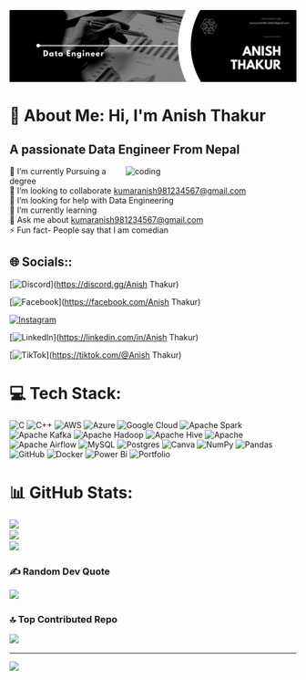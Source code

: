 ![logo](https://github.com/AnishThakur22/Anish/blob/main/Untitled%20design%20(1).png)
 # 💫 About Me: Hi, I'm Anish Thakur

   <h2>A passionate Data Engineer From Nepal</h2>
   <img align="right" alt="coding" width="300" src="https://user-images.githubusercontent.com/55389276/140866485-8fb1c876-9a8f-4d6a-98dc-08c4981eaf70.gif">

🔭 I’m currently Pursuing a degree <br>👯 I’m looking to collaborate kumaranish981234567@gmail.com <br>🤝 I’m looking for help with Data Engineering <br>🌱 I’m currently learning<br>💬 Ask me about kumaranish981234567@gmail.com <br>⚡ Fun fact- People say that I am comedian 

## 🌐 Socials::
[![Discord](https://img.shields.io/badge/Discord-%237289DA.svg?logo=discord&logoColor=white)](https://discord.gg/Anish Thakur)

[![Facebook](https://img.shields.io/badge/Facebook-%231877F2.svg?logo=Facebook&logoColor=white)](https://facebook.com/Anish Thakur)

[![Instagram](https://img.shields.io/badge/Instagram-%23E4405F.svg?logo=Instagram&logoColor=white)](https://instagram.com/the_anish_01)

[![LinkedIn](https://img.shields.io/badge/LinkedIn-%230077B5.svg?logo=linkedin&logoColor=white)](https://linkedin.com/in/Anish Thakur)

[![TikTok](https://img.shields.io/badge/TikTok-%23000000.svg?logo=TikTok&logoColor=white)](https://tiktok.com/@Anish Thakur) 

# 💻 Tech Stack:
![C](https://img.shields.io/badge/c-%2300599C.svg?style=for-the-badge&logo=c&logoColor=white) ![C++](https://img.shields.io/badge/c++-%2300599C.svg?style=for-the-badge&logo=c%2B%2B&logoColor=white) ![AWS](https://img.shields.io/badge/AWS-%23FF9900.svg?style=for-the-badge&logo=amazon-aws&logoColor=white) ![Azure](https://img.shields.io/badge/azure-%230072C6.svg?style=for-the-badge&logo=microsoftazure&logoColor=white) ![Google Cloud](https://img.shields.io/badge/GoogleCloud-%234285F4.svg?style=for-the-badge&logo=google-cloud&logoColor=white) ![Apache Spark](https://img.shields.io/badge/Apache%20Spark-FDEE21?style=for-the-badge&logo=apachespark&logoColor=black) ![Apache Kafka](https://img.shields.io/badge/Apache%20Kafka-000?style=for-the-badge&logo=apachekafka) ![Apache Hadoop](https://img.shields.io/badge/Apache%20Hadoop-66CCFF?style=for-the-badge&logo=apachehadoop&logoColor=black) ![Apache Hive](https://img.shields.io/badge/Apache%20Hive-FDEE21?style=for-the-badge&logo=apachehive&logoColor=black) ![Apache](https://img.shields.io/badge/apache-%23D42029.svg?style=for-the-badge&logo=apache&logoColor=white) ![Apache Airflow](https://img.shields.io/badge/Apache%20Airflow-017CEE?style=for-the-badge&logo=Apache%20Airflow&logoColor=white) ![MySQL](https://img.shields.io/badge/mysql-4479A1.svg?style=for-the-badge&logo=mysql&logoColor=white) ![Postgres](https://img.shields.io/badge/postgres-%23316192.svg?style=for-the-badge&logo=postgresql&logoColor=white) ![Canva](https://img.shields.io/badge/Canva-%2300C4CC.svg?style=for-the-badge&logo=Canva&logoColor=white) ![NumPy](https://img.shields.io/badge/numpy-%23013243.svg?style=for-the-badge&logo=numpy&logoColor=white) ![Pandas](https://img.shields.io/badge/pandas-%23150458.svg?style=for-the-badge&logo=pandas&logoColor=white) ![GitHub](https://img.shields.io/badge/github-%23121011.svg?style=for-the-badge&logo=github&logoColor=white) ![Docker](https://img.shields.io/badge/docker-%230db7ed.svg?style=for-the-badge&logo=docker&logoColor=white) ![Power Bi](https://img.shields.io/badge/power_bi-F2C811?style=for-the-badge&logo=powerbi&logoColor=black) ![Portfolio](https://img.shields.io/badge/Portfolio-%23000000.svg?style=for-the-badge&logo=firefox&logoColor=#FF7139)
# 📊 GitHub Stats:
![](https://github-readme-stats.vercel.app/api?username=AnishTHakur22&theme=radical&hide_border=false&include_all_commits=false&count_private=false)<br/>
![](https://github-readme-streak-stats.herokuapp.com/?user=AnishTHakur22&theme=radical&hide_border=false)<br/>
![](https://github-readme-stats.vercel.app/api/top-langs/?username=AnishTHakur22&theme=radical&hide_border=false&include_all_commits=false&count_private=false&layout=compact)

### ✍️ Random Dev Quote
![](https://quotes-github-readme.vercel.app/api?type=horizontal&theme=radical)

### 🔝 Top Contributed Repo
![](https://github-contributor-stats.vercel.app/api?username=AnishTHakur22&limit=5&theme=dark&combine_all_yearly_contributions=true)

---
[![](https://visitcount.itsvg.in/api?id=AnishTHakur22&icon=0&color=0)](https://visitcount.itsvg.in)

<!-- Proudly created with GPRM ( https://gprm.itsvg.in ) -->
